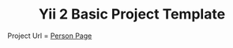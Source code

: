 <p align="center"> <h1 align="center">Yii 2 Basic Project Template</h1></p>
<p>
Project Url = <a href="http://ovz1.id84995102.m940n.vps.myjino.ru">Person Page</a>
</p>

